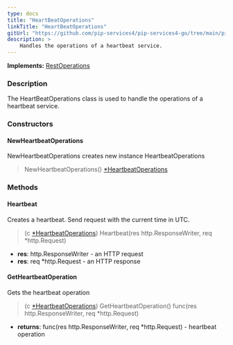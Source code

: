 ```yaml
---
type: docs
title: "HeartBeatOperations"
linkTitle: "HeartBeatOperations"
gitUrl: "https://github.com/pip-services4/pip-services4-go/tree/main/pip-services4-http-go"
description: >
    Handles the operations of a heartbeat service.
---
```


**Implements:** [RestOperations](../rest_operations)

### Description

The HeartBeatOperations class is used to handle the operations of a heartbeat service.

### Constructors

#### NewHeartbeatOperations
NewHeartbeatOperations creates new instance HeartbeatOperations

> NewHeartbeatOperations() [*HeartbeatOperations]()

### Methods

#### Heartbeat
Creates a heartbeat.
Send request with the current time in UTC.

> (c [*HeartbeatOperations]()) Heartbeat(res http.ResponseWriter, req *http.Request)
- **res**: http.ResponseWriter - an HTTP request
- **res**: req *http.Request - an HTTP response


#### GetHeartbeatOperation
Gets the heartbeat operation

> (c [*HeartbeatOperations]()) GetHeartbeatOperation() func(res http.ResponseWriter, req *http.Request)

- **returns**: func(res http.ResponseWriter, req *http.Request) - heartbeat operation

